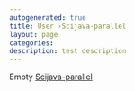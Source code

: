 ```yaml
---
autogenerated: true
title: User ›Scijava-parallel
layout: page
categories: 
description: test description
---
```


Empty [Scijava-parallel](/software/scijava-parallel)
